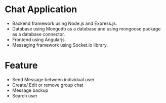 # Chat Application
- Backend framework using Node.js and Express.js.<br/>
- Database using Mongodb as a database and using mongoose package as a database connector.<br/>
- Frontend using Angularjs.
- Messaging framework using Socket.io library.
# Feature
- Send Message between individual user
- Create/ Edit or remove group chat
- Message backup
- Search user
